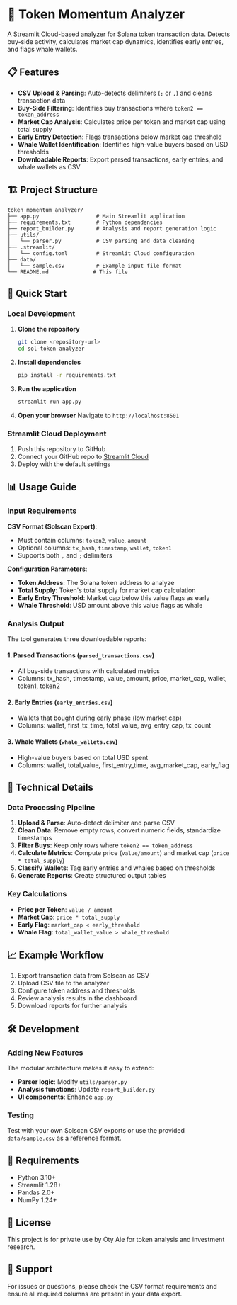 # 🚀 Token Momentum Analyzer

A Streamlit Cloud-based analyzer for Solana token transaction data. Detects buy-side activity, calculates market cap dynamics, identifies early entries, and flags whale wallets.

## 📋 Features

- **CSV Upload & Parsing**: Auto-detects delimiters (`;` or `,`) and cleans transaction data
- **Buy-Side Filtering**: Identifies buy transactions where `token2 == token_address`
- **Market Cap Analysis**: Calculates price per token and market cap using total supply
- **Early Entry Detection**: Flags transactions below market cap threshold
- **Whale Wallet Identification**: Identifies high-value buyers based on USD thresholds
- **Downloadable Reports**: Export parsed transactions, early entries, and whale wallets as CSV

## 🏗️ Project Structure

```
token_momentum_analyzer/
├── app.py                  # Main Streamlit application
├── requirements.txt        # Python dependencies
├── report_builder.py       # Analysis and report generation logic
├── utils/
│   └── parser.py           # CSV parsing and data cleaning
├── .streamlit/
│   └── config.toml         # Streamlit Cloud configuration
├── data/
│   └── sample.csv          # Example input file format
└── README.md              # This file
```

## 🚀 Quick Start

### Local Development

1. **Clone the repository**
   ```bash
   git clone <repository-url>
   cd sol-token-analyzer
   ```

2. **Install dependencies**
   ```bash
   pip install -r requirements.txt
   ```

3. **Run the application**
   ```bash
   streamlit run app.py
   ```

4. **Open your browser**
   Navigate to `http://localhost:8501`

### Streamlit Cloud Deployment

1. Push this repository to GitHub
2. Connect your GitHub repo to [Streamlit Cloud](https://share.streamlit.io/)
3. Deploy with the default settings

## 📊 Usage Guide

### Input Requirements

**CSV Format (Solscan Export)**:
- Must contain columns: `token2`, `value`, `amount`
- Optional columns: `tx_hash`, `timestamp`, `wallet`, `token1`
- Supports both `,` and `;` delimiters

**Configuration Parameters**:
- **Token Address**: The Solana token address to analyze
- **Total Supply**: Token's total supply for market cap calculation
- **Early Entry Threshold**: Market cap below this value flags as early
- **Whale Threshold**: USD amount above this value flags as whale

### Analysis Output

The tool generates three downloadable reports:

#### 1. Parsed Transactions (`parsed_transactions.csv`)
- All buy-side transactions with calculated metrics
- Columns: tx_hash, timestamp, value, amount, price, market_cap, wallet, token1, token2

#### 2. Early Entries (`early_entries.csv`)
- Wallets that bought during early phase (low market cap)
- Columns: wallet, first_tx_time, total_value, avg_entry_cap, tx_count

#### 3. Whale Wallets (`whale_wallets.csv`)
- High-value buyers based on total USD spent
- Columns: wallet, total_value, first_entry_time, avg_market_cap, early_flag

## 🔧 Technical Details

### Data Processing Pipeline

1. **Upload & Parse**: Auto-detect delimiter and parse CSV
2. **Clean Data**: Remove empty rows, convert numeric fields, standardize timestamps
3. **Filter Buys**: Keep only rows where `token2 == token_address`
4. **Calculate Metrics**: Compute price (`value/amount`) and market cap (`price * total_supply`)
5. **Classify Wallets**: Tag early entries and whales based on thresholds
6. **Generate Reports**: Create structured output tables

### Key Calculations

- **Price per Token**: `value / amount`
- **Market Cap**: `price * total_supply`
- **Early Flag**: `market_cap < early_threshold`
- **Whale Flag**: `total_wallet_value > whale_threshold`

## 📈 Example Workflow

1. Export transaction data from Solscan as CSV
2. Upload CSV file to the analyzer
3. Configure token address and thresholds
4. Review analysis results in the dashboard
5. Download reports for further analysis

## 🛠️ Development

### Adding New Features

The modular architecture makes it easy to extend:

- **Parser logic**: Modify `utils/parser.py`
- **Analysis functions**: Update `report_builder.py`
- **UI components**: Enhance `app.py`

### Testing

Test with your own Solscan CSV exports or use the provided `data/sample.csv` as a reference format.

## 📝 Requirements

- Python 3.10+
- Streamlit 1.28+
- Pandas 2.0+
- NumPy 1.24+

## 📄 License

This project is for private use by Oty Aie for token analysis and investment research.

## 🤝 Support

For issues or questions, please check the CSV format requirements and ensure all required columns are present in your data export. 